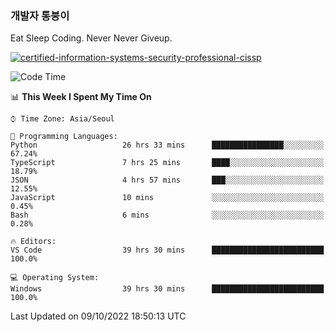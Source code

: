 ### 개발자 통붕이
Eat Sleep Coding.
Never Never Giveup.

[![certified-information-systems-security-professional-cissp](https://user-images.githubusercontent.com/44606727/157613689-acd84ec6-5f8f-4e79-89d9-a8d51f033634.png)](https://www.credly.com/badges/f394a010-85a0-450b-9136-8043af01d71c/public_url)

<!--START_SECTION:waka-->
![Code Time](http://img.shields.io/badge/Code%20Time-1%2C179%20hrs%2051%20mins-blue)

📊 **This Week I Spent My Time On** 

```text
⌚︎ Time Zone: Asia/Seoul

💬 Programming Languages: 
Python                   26 hrs 33 mins      ████████████████░░░░░░░░░   67.24% 
TypeScript               7 hrs 25 mins       ████░░░░░░░░░░░░░░░░░░░░░   18.79% 
JSON                     4 hrs 57 mins       ███░░░░░░░░░░░░░░░░░░░░░░   12.55% 
JavaScript               10 mins             ░░░░░░░░░░░░░░░░░░░░░░░░░   0.45% 
Bash                     6 mins              ░░░░░░░░░░░░░░░░░░░░░░░░░   0.28%

🔥 Editors: 
VS Code                  39 hrs 30 mins      █████████████████████████   100.0%

💻 Operating System: 
Windows                  39 hrs 30 mins      █████████████████████████   100.0%

```


 Last Updated on 09/10/2022 18:50:13 UTC
<!--END_SECTION:waka-->
